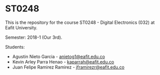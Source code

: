 # ST0248

This is the repository for the course
ST0248 - Digital Electronics (032) at
Eafit University.

Semester: 2018-1 (Our 3rd).

Students:
- Agustin Nieto Garcia - anietog1@eafit.edu.co
- Kevin Arley Parra Henao - kaparrah@eafit.edu.co
- Juan Felipe Ramirez Ramirez - jframirezr@eafit.edu.co